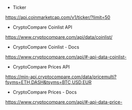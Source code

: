 

* Ticker

https://api.coinmarketcap.com/v1/ticker/?limit=50

* CryptoCompare Coinlist API

https://www.cryptocompare.com/api/data/coinlist/

* CryptoCompare Coinlist - Docs

https://www.cryptocompare.com/api/#-api-data-coinlist-


* CryptoCompare Prices API

https://min-api.cryptocompare.com/data/pricemulti?fsyms=ETH,DASH&tsyms=BTC,USD,EUR


* CryptoCompare Prices - Docs

https://www.cryptocompare.com/api/#-api-data-price-

